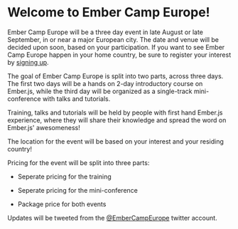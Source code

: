 Welcome to Ember Camp Europe!
=============================

Ember Camp Europe will be a three day event in late August or late September, in or near a major European city. The date and venue will be decided upon soon, based on your participation. If you want to see Ember Camp Europe happen in your home country, be sure to register your interest by <a href="http://signup.embercampeurope.com">signing up</a>.

The goal of Ember Camp Europe is split into two parts, across three days. The first two days will be a hands on 2-day introductory course on Ember.js, while the third day will be organized as a single-track mini-conference with talks and tutorials. 

Training, talks and tutorials will be held by people with first hand Ember.js experience, where they will share their knowledge and spread the word on Ember.js' awesomeness!

The location for the event will be based on your interest and your residing country!

Pricing for the event will be split into three parts:

- Seperate pricing for the training

- Seperate pricing for the mini-conference

- Package price for both events

Updates will be tweeted from the <a href="https://twitter.com/EmberCampEurope">@EmberCampEurope</a> twitter account.